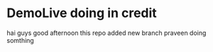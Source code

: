 # DemoLive doing in credit 
hai guys
good afternoon
this repo added new branch
praveen doing somthing
